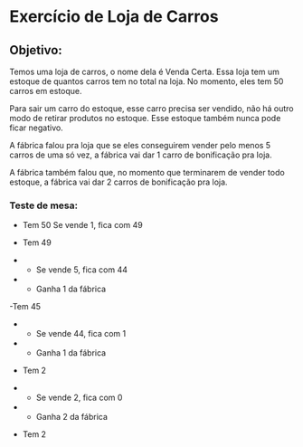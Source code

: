 # Exercício de Loja de Carros

## Objetivo:
Temos uma loja de carros, o nome dela é Venda Certa. Essa loja tem um estoque de quantos carros tem no total na loja. No momento, eles tem 50 carros em estoque.

Para sair um carro do estoque, esse carro precisa ser vendido, não há outro modo de retirar produtos no estoque. Esse estoque também nunca pode ficar negativo.

A fábrica falou pra loja que se eles conseguirem vender pelo menos 5 carros de uma só vez, a fábrica vai dar 1 carro de bonificação pra loja.

A fábrica também falou que, no momento que terminarem de vender todo estoque, a fábrica vai dar 2 carros de bonificação pra loja. 

### Teste de mesa:
- Tem 50
Se vende 1, fica com 49

- Tem 49
- -  Se vende 5, fica com 44
- -  Ganha 1 da fábrica

 -Tem 45
- -  Se vende 44, fica com 1
- -  Ganha 1 da fábrica

- Tem 2
- -  Se vende 2, fica com 0
- -  Ganha 2 da fábrica

- Tem 2
